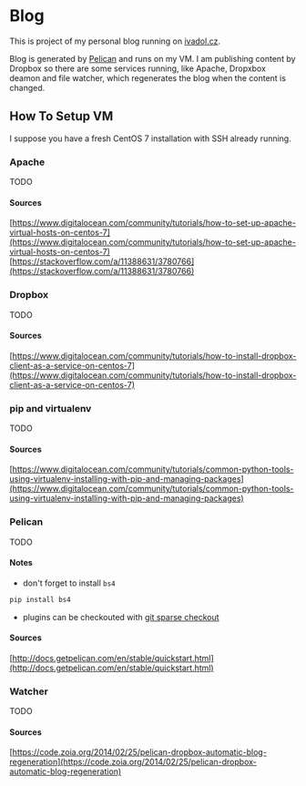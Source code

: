 # Blog

This is project of my personal blog running on [ivadol.cz](http://ivadol.cz).

Blog is generated by [Pelican](https://blog.getpelican.com) and runs on my VM. I am publishing content by Dropbox so there are some services running, like Apache, Dropxbox deamon and file watcher, which regenerates the blog when the content is changed. 

## How To Setup VM

I suppose you have a fresh CentOS 7 installation with SSH already running.

### Apache

TODO

#### Sources
[https://www.digitalocean.com/community/tutorials/how-to-set-up-apache-virtual-hosts-on-centos-7](https://www.digitalocean.com/community/tutorials/how-to-set-up-apache-virtual-hosts-on-centos-7)
[https://stackoverflow.com/a/11388631/3780766](https://stackoverflow.com/a/11388631/3780766)

### Dropbox

TODO

#### Sources
[https://www.digitalocean.com/community/tutorials/how-to-install-dropbox-client-as-a-service-on-centos-7](https://www.digitalocean.com/community/tutorials/how-to-install-dropbox-client-as-a-service-on-centos-7)

### pip and virtualenv

TODO

#### Sources
[https://www.digitalocean.com/community/tutorials/common-python-tools-using-virtualenv-installing-with-pip-and-managing-packages](https://www.digitalocean.com/community/tutorials/common-python-tools-using-virtualenv-installing-with-pip-and-managing-packages)

### Pelican

TODO

#### Notes
 * don't forget to install `bs4`

 ```bash
 pip install bs4
 ```
 
 * plugins can be checkouted with [git sparse checkout](https://stackoverflow.com/a/13738951/3780766)

#### Sources
[http://docs.getpelican.com/en/stable/quickstart.html](http://docs.getpelican.com/en/stable/quickstart.html)

### Watcher

TODO

#### Sources
[https://code.zoia.org/2014/02/25/pelican-dropbox-automatic-blog-regeneration](https://code.zoia.org/2014/02/25/pelican-dropbox-automatic-blog-regeneration)